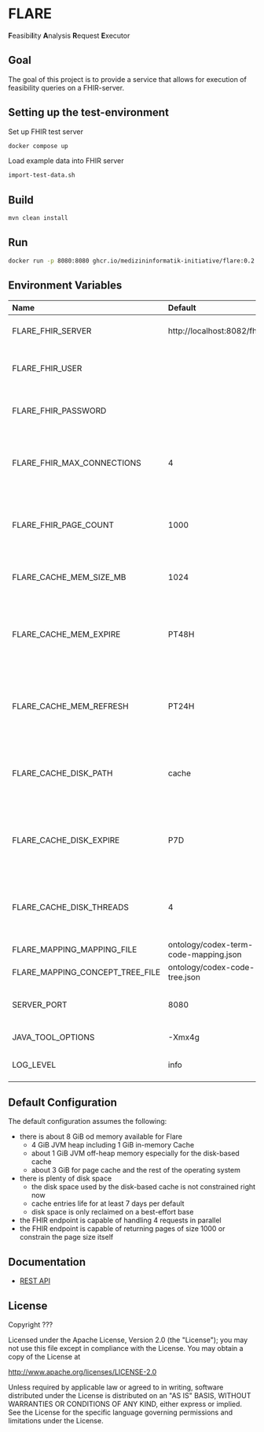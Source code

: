 # FLARE

**F**easibi**l**ity **A**nalysis **R**equest **E**xecutor

## Goal

The goal of this project is to provide a service that allows for execution of feasibility queries on a FHIR-server.

## Setting up the test-environment

Set up FHIR test server

```sh 
docker compose up
```

Load example data into FHIR server

```sh 
import-test-data.sh
```

## Build

```sh
mvn clean install
```

## Run

```sh
docker run -p 8080:8080 ghcr.io/medizininformatik-initiative/flare:0.2
```

## Environment Variables

| Name                            | Default                               | Description                                                                                      |
|:--------------------------------|:--------------------------------------|:-------------------------------------------------------------------------------------------------|
| FLARE_FHIR_SERVER               | http://localhost:8082/fhir            | The base URL of the FHIR server to use.                                                          |
| FLARE_FHIR_USER                 |                                       | The username to use for HTTP Basic Authentication.                                               |
| FLARE_FHIR_PASSWORD             |                                       | The password to use for HTTP Basic Authentication.                                               |
| FLARE_FHIR_MAX_CONNECTIONS      | 4                                     | The maximum number of connections Flare opens towards the FHIR server.                           |
| FLARE_FHIR_PAGE_COUNT           | 1000                                  | The number of resources per page to request from the FHIR server.                                |
| FLARE_CACHE_MEM_SIZE_MB         | 1024                                  | The size of the in-memory cache in mebibytes.                                                    |
| FLARE_CACHE_MEM_EXPIRE          | PT48H                                 | The duration after which in-memory cache entries should expire in [ISO 8601 durations][1].       |
| FLARE_CACHE_MEM_REFRESH         | PT24H                                 | The duration after which in-memory cache entries should be refreshed in [ISO 8601 durations][1]. |
| FLARE_CACHE_DISK_PATH           | cache                                 | The name of the directory in which the on-disk cache should be written.                          |
| FLARE_CACHE_DISK_EXPIRE         | P7D                                   | The duration after which on-disk cache entries should expire in [ISO 8601 durations][1].         |
| FLARE_CACHE_DISK_THREADS        | 4                                     | The number of threads the disk cache should use for reading and writing entries.                 |
| FLARE_MAPPING_MAPPING_FILE      | ontology/codex-term-code-mapping.json | The mappings to use.                                                                             |
| FLARE_MAPPING_CONCEPT_TREE_FILE | ontology/codex-code-tree.json         | The code tree to use.                                                                            |
| SERVER_PORT                     | 8080                                  | The port at which Flare provides its REST API.                                                   |
| JAVA_TOOL_OPTIONS               | -Xmx4g                                | JVM options \(Docker only\)                                                                      |
| LOG_LEVEL                       | info                                  | one of trace, debug, info, warn or error                                                         |

## Default Configuration

The default configuration assumes the following:

* there is about 8 GiB od memory available for Flare 
  * 4 GiB JVM heap including 1 GiB in-memory Cache
  * about 1 GiB JVM off-heap memory especially for the disk-based cache
  * about 3 GiB for page cache and the rest of the operating system
* there is plenty of disk space
  * the disk space used by the disk-based cache is not constrained right now
  * cache entries life for at least 7 days per default
  * disk space is only reclaimed on a best-effort base
* the FHIR endpoint is capable of handling 4 requests in parallel
* the FHIR endpoint is capable of returning pages of size 1000 or constrain the page size itself

## Documentation

* [REST API](docs/api.md)

## License

Copyright ???

Licensed under the Apache License, Version 2.0 (the "License"); you may not use this file except in compliance with the License. You may obtain a copy of the License at

http://www.apache.org/licenses/LICENSE-2.0

Unless required by applicable law or agreed to in writing, software distributed under the License is distributed on an "AS IS" BASIS, WITHOUT WARRANTIES OR CONDITIONS OF ANY KIND, either express or implied. See the License for the specific language governing permissions and limitations under the License.

[1]: <https://en.wikipedia.org/wiki/ISO_8601>
